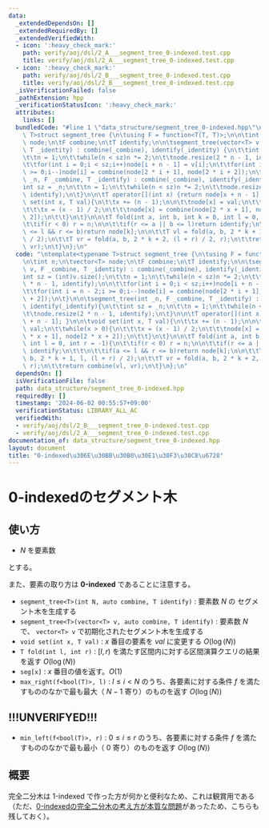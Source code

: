 ```yaml
---
data:
  _extendedDependsOn: []
  _extendedRequiredBy: []
  _extendedVerifiedWith:
  - icon: ':heavy_check_mark:'
    path: verify/aoj/dsl/2_A___segment_tree_0-indexed.test.cpp
    title: verify/aoj/dsl/2_A___segment_tree_0-indexed.test.cpp
  - icon: ':heavy_check_mark:'
    path: verify/aoj/dsl/2_B___segment_tree_0-indexed.test.cpp
    title: verify/aoj/dsl/2_B___segment_tree_0-indexed.test.cpp
  _isVerificationFailed: false
  _pathExtension: hpp
  _verificationStatusIcon: ':heavy_check_mark:'
  attributes:
    links: []
  bundledCode: "#line 1 \"data_structure/segment_tree_0-indexed.hpp\"\n\ntemplate<typename\
    \ T>struct segment_tree {\n\tusing F = function<T(T, T)>;\n\n\tint n;\n\tvector<T>\
    \ node;\n\tF combine;\n\tT identify;\n\n\tsegment_tree(vector<T> v, F _combine,\
    \ T _identity) : combine(_combine), identify(_identity) {\n\t\tint sz = (int)v.size();\n\
    \t\tn = 1;\n\t\twhile(n < sz)n *= 2;\n\t\tnode.resize(2 * n - 1, identify);\n\n\
    \t\tfor(int i = 0;i < sz;i++)node[i + n - 1] = v[i];\n\t\tfor(int i = n - 2;i\
    \ >= 0;i--)node[i] = combine(node[2 * i + 1], node[2 * i + 2]);\n\t}\n\n\tsegment_tree(int\
    \ _n, F _combine, T _identify) : combine(_combine), identify(_identify){\n\t\t\
    int sz = _n;\n\t\tn = 1;\n\t\twhile(n < sz)n *= 2;\n\t\tnode.resize(2 * n - 1,\
    \ identify);\n\t}\n\n\tT operator[](int x) {return node[x + n - 1]; }\n\n\tvoid\
    \ set(int x, T val){\n\t\tx += (n - 1);\n\n\t\tnode[x] = val;\n\t\twhile(x > 0){\n\
    \t\t\tx = (x - 1) / 2;\n\t\t\tnode[x] = combine(node[2 * x + 1], node[2 * x +\
    \ 2]);\n\t\t}\n\t}\n\n\tT fold(int a, int b, int k = 0, int l = 0, int r = -1){\n\
    \t\tif(r < 0) r = n;\n\n\t\tif(r <= a || b <= l)return identify;\n\t\t\n\t\tif(a\
    \ <= l && r <= b)return node[k];\n\n\t\tT vl = fold(a, b, 2 * k + 1, l, (l + r)\
    \ / 2);\n\t\tT vr = fold(a, b, 2 * k + 2, (l + r) / 2, r);\n\t\treturn combine(vl,\
    \ vr);\n\t}\n};\n"
  code: "\ntemplate<typename T>struct segment_tree {\n\tusing F = function<T(T, T)>;\n\
    \n\tint n;\n\tvector<T> node;\n\tF combine;\n\tT identify;\n\n\tsegment_tree(vector<T>\
    \ v, F _combine, T _identity) : combine(_combine), identify(_identity) {\n\t\t\
    int sz = (int)v.size();\n\t\tn = 1;\n\t\twhile(n < sz)n *= 2;\n\t\tnode.resize(2\
    \ * n - 1, identify);\n\n\t\tfor(int i = 0;i < sz;i++)node[i + n - 1] = v[i];\n\
    \t\tfor(int i = n - 2;i >= 0;i--)node[i] = combine(node[2 * i + 1], node[2 * i\
    \ + 2]);\n\t}\n\n\tsegment_tree(int _n, F _combine, T _identify) : combine(_combine),\
    \ identify(_identify){\n\t\tint sz = _n;\n\t\tn = 1;\n\t\twhile(n < sz)n *= 2;\n\
    \t\tnode.resize(2 * n - 1, identify);\n\t}\n\n\tT operator[](int x) {return node[x\
    \ + n - 1]; }\n\n\tvoid set(int x, T val){\n\t\tx += (n - 1);\n\n\t\tnode[x] =\
    \ val;\n\t\twhile(x > 0){\n\t\t\tx = (x - 1) / 2;\n\t\t\tnode[x] = combine(node[2\
    \ * x + 1], node[2 * x + 2]);\n\t\t}\n\t}\n\n\tT fold(int a, int b, int k = 0,\
    \ int l = 0, int r = -1){\n\t\tif(r < 0) r = n;\n\n\t\tif(r <= a || b <= l)return\
    \ identify;\n\t\t\n\t\tif(a <= l && r <= b)return node[k];\n\n\t\tT vl = fold(a,\
    \ b, 2 * k + 1, l, (l + r) / 2);\n\t\tT vr = fold(a, b, 2 * k + 2, (l + r) / 2,\
    \ r);\n\t\treturn combine(vl, vr);\n\t}\n};\n"
  dependsOn: []
  isVerificationFile: false
  path: data_structure/segment_tree_0-indexed.hpp
  requiredBy: []
  timestamp: '2024-06-02 00:55:57+09:00'
  verificationStatus: LIBRARY_ALL_AC
  verifiedWith:
  - verify/aoj/dsl/2_B___segment_tree_0-indexed.test.cpp
  - verify/aoj/dsl/2_A___segment_tree_0-indexed.test.cpp
documentation_of: data_structure/segment_tree_0-indexed.hpp
layout: document
title: "0-indexed\u306E\u30BB\u30B0\u30E1\u30F3\u30C8\u6728"
---
```


# 0-indexedのセグメント木

## 使い方

- $N$ を要素数

とする。

また、要素の取り方は **0-indexed** であることに注意する。

- ``segment_tree<T>(int N, auto combine, T identify)`` : 要素数 $N$ の セグメント木を生成する
- ``segment_tree<T>(vector<T> v, auto combine, T identify)`` : 要素数 $N$ で、 ``vector<T> v`` で初期化されたセグメント木を生成する
- ``void set(int x, T val)`` : $x$ 番目の要素を $val$ に変更する  $O(\log(N))$
- ``T fold(int l, int r)`` : $[l, r)$ を満たす区間内に対する区間演算クエリの結果を返す $O(\log(N))$
- ``seg[x]`` : $x$ 番目の値を返す。$O(1)$
- ``max_right(f<bool(T)>, l)`` : $l \leq i < N$ のうち、各要素に対する条件 $f$ を満たすもののなかで最も最大（ $N-1$ 寄り）のものを返す $O(\log(N))$

## !!!UNVERIFYED!!!

- ``min_left(f<bool(T)>, r)`` : $0 \leq i \leq r$ のうち、各要素に対する条件 $f$ を満たすもののなかで最も最小（ $0$ 寄り）のものを返す $O(\log(N))$

## 概要

完全二分木は 1-indexed で作った方が何かと便利なため、これは観賞用である（ただ、[0-indexedの完全二分木の考え方が本質な問題](https://atcoder.jp/contests/abc349/tasks/abc349_d)があったため、こちらも残しておく）。
